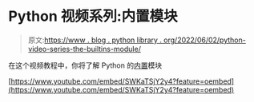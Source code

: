 # Python 视频系列:内置模块

> 原文:[https://www . blog . python library . org/2022/06/02/python-video-series-the-builtins-module/](https://www.blog.pythonlibrary.org/2022/06/02/python-video-series-the-builtins-module/)

在这个视频教程中，你将了解 Python 的[内置](https://docs.python.org/3/library/builtins.html#module-builtins)模块

[https://www.youtube.com/embed/SWKaTSjY2y4?feature=oembed](https://www.youtube.com/embed/SWKaTSjY2y4?feature=oembed)